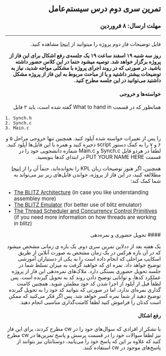 <style>
@import url('https://fonts.googleapis.com/css2?family=Lateef&display=swap');
</style>

<div dir="rtl" style="font-family: 'Lateef', -apple-system,BlinkMacSystemFont,'Segoe UI',Helvetica,Arial,sans-serif,'Apple Color Emoji','Segoe UI Emoji','Segoe UI Symbol', cursive;font-size:1.2em" markdown="1">

## تمرین سری دوم درس سیستم‌عامل
### مهلت ارسال: ۸ فروردین

----

فایل توضیحات فاز دوم پروژه را میتوانید از [اینجا](/OSProject/p2/proj2.pdf/) مشاهده کنید.

 **روز سه شنبه ۱۹ اسفند ساعت ۱۹ یک جلسه‌ی رفع اشکال برای این فاز از پروژه برگزار خواهد شد. توصیه میشود حتما در این کلاس حضور داشته باشید. در صورتی که در روند اجرای پروژه با مشکلی مواجه شدید، نیاز به توضیحات بیشتر داشتید و یا از مباحث مربوط به این فاز از پروژه مشکل داشتید می‌توانید در این جلسه مطرح کنید.**

#### خواسته‌ها و خروجی

همانطور که در قسمت 
What to hand in
گفته شده است، باید ۳ فایل

<div dir="ltr" markdown="1">

```
1. Synch.h
2. Synch.c
3. Main.c
```
</div>

را پس از تغییرات خواسته شده آپلود کنید. همچنین تنها خروجی مراحل ۵ و ۶ و ۷ را به کمک دستور 
script
ذخیره کنید و همره با این فایل‌ها آپلود کنید. لطفاً در هردو فایل 
Synch.c 
و
Main.c
شماره دانشجویی خود را در قسمت 
PUT YOUR NAME HERE
در ابتدای کدها بنویسید.


همچنین، اگر هنوز توضیحات زبان
KPL
را نخوانده‌اید، حتماً آن 
را  از
[اینجا](/BlitzDoc/KPLOverview.pdf) 
مطلالعه کنید،
 در این فاز از پروژه، خواندن فایل‌های زیر نیز می‌تواند به شما کمک کند:
<div dir="ltr" markdown="1">


- [The BLITZ Architecture](/BlitzDoc/BlitzArchitecture.pdf) (in case you like understanding assembley more)
- [The BLITZ Emulator](/BlitzDoc/Emulator.pdf) (for better use of blitz emulator)
- [The Thread Scheduler and Concurrency Control Primitives](/BlitzDoc/ThreadScheduler.pdf) (if you need more information on how threads are working in blitz)

</div>
#### تحویل حضوری و نمره‌دهی

یک هفته بعد از ددلاین تمرین سری دوم, یک بازه ی زمانی مشخص میشود که در آن بازه هرکس در یک زمان مشخص به صورت آنلاین از طریق اسکایپ مراحلی که انجام داده است را به یکی از دستیاران آموزشی توضیح خواهد داد. نمره ای که خواهید گرفت به میزان تسلط شما در جلسه تحویل حضوری بستگی دارد. ملاک‌های نمره‌دهی این فاز از پروژه عملکرد کدها، و توانایی توضیح دادن روند کد به تحویل گیرنده است. پس لطفاً قبل از آپلود از اجرا شدن کد خود مطمئن شوید. همچنین کامنت گذاری نمره‌ای ندارد، اما در صورتی که نتوانید کد خود را به تحویل گیرنده توضیح دهید از شما نمره کسر خواهد شد. پس اگر فکر می‌کنید که ممکن است کدتان را فراموش کنید لطفاً کامنت‌گذاری مناسبی انجام دهید.

#### رفع اشکال

با تشکر از افرادی که سوال‌های خود را در
cw
مطرح کردند، برای این فاز نیز لطفاً‌ سوالات خود را در قسمت پرسش و پاسخ تمرین‌ها در 
cw
مطرح کنید که علاوه بر این که پاسخ خود را می‌یابید، دوستانتان نیز بتوانند از پاسخ‌های موجود در 
cw 
استفاده کنند.
 
</div>